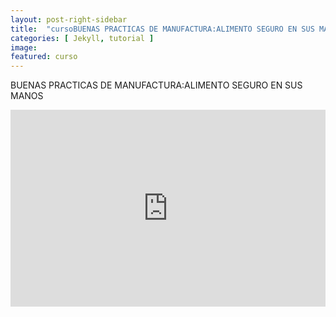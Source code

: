 ```yaml
---
layout: post-right-sidebar
title:  "cursoBUENAS PRACTICAS DE MANUFACTURA:ALIMENTO SEGURO EN SUS MANOS"
categories: [ Jekyll, tutorial ]
image:
featured: curso
---
```


BUENAS PRACTICAS DE MANUFACTURA:ALIMENTO SEGURO EN SUS MANOS


<p><iframe style="width:100%;" height="315" src="https://www.youtube.com/embed/d_m4T2h9XiY?rel=0&showinfo=0" frameborder="0" allowfullscreen></iframe></p>
